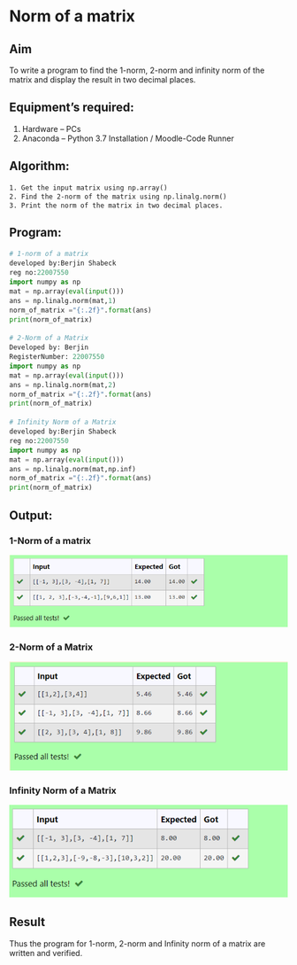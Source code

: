 # Norm of a matrix
## Aim
To write a program to find the 1-norm, 2-norm and infinity norm of the matrix and display the result in two decimal places.
## Equipment’s required:
1.	Hardware – PCs
2.	Anaconda – Python 3.7 Installation / Moodle-Code Runner
## Algorithm:
	1. Get the input matrix using np.array()   
    2. Find the 2-norm of the matrix using np.linalg.norm()
	3. Print the norm of the matrix in two decimal places.
## Program:
```Python
# 1-norm of a matrix
developed by:Berjin Shabeck
reg no:22007550
import numpy as np
mat = np.array(eval(input()))
ans = np.linalg.norm(mat,1)
norm_of_matrix ="{:.2f}".format(ans)
print(norm_of_matrix)

# 2-Norm of a Matrix
Developed by: Berjin
RegisterNumber: 22007550
import numpy as np
mat = np.array(eval(input()))
ans = np.linalg.norm(mat,2)
norm_of_matrix ="{:.2f}".format(ans)
print(norm_of_matrix)

# Infinity Norm of a Matrix
developed by:Berjin Shabeck
reg no:22007550
import numpy as np
mat = np.array(eval(input()))
ans = np.linalg.norm(mat,np.inf)
norm_of_matrix ="{:.2f}".format(ans)
print(norm_of_matrix)

```
## Output:
### 1-Norm of a matrix
![output](./norm.png)

### 2-Norm of a Matrix
![output](./norm2.png)

### Infinity Norm of a Matrix
![output](./norm3.png)

## Result
Thus the program for 1-norm, 2-norm and Infinity norm of a matrix are written and verified.

